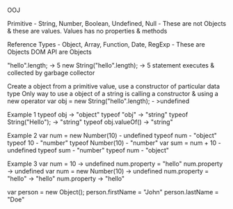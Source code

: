 OOJ

Primitive - String, Number, Boolean, Undefined, Null  - These are not Objects & these are values.
Values has no properties & methods

Reference Types - Object, Array, Function, Date, RegExp - These are Objects
DOM API are Objects


"hello".length; -> 5
new String("hello".length); -> 5
statement executes & collected by garbage collector

Create a object from a primitive value, use a constructor of particular data type
Only way to use a object of a string is calling a constructor & using a new operator
var obj = new String("hello".length); - >undefined

Example 1
typeof obj -> "object"
typeof "obj" -> "string"
typeof String("Hello"); -> "string"
typeof obj.valueOf() -> "string"

Example 2
var num = new Number(10) - undefined
typeof num - "object"
typeof 10 - "number"
typeof Number(10) - "number"
var sum = num + 10 - undefined
typeof sum - "number"
typeof num - "object"

Example 3
var num = 10 -> undefined
num.property = "hello"
num.property -> undefined
var num = new Number(10) -> undefined
num.property = "hello" -> "hello"
num.property  -> "hello"


var person = new Object();
person.firstName = "John"
person.lastName = "Doe"



